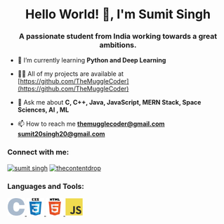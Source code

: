 <h1 align="center">Hello World! 👋, I'm Sumit Singh</h1>
<h3 align="center">A passionate student from India working towards a great ambitions.</h3>

- 🌱 I’m currently learning **Python and Deep Learning**

- 👨‍💻 All of my projects are available at [https://github.com/TheMuggleCoder](https://github.com/TheMuggleCoder)

- 💬 Ask me about **C, C++, Java, JavaScript, MERN Stack, Space Sciences, AI , ML**

- 📫 How to reach me **themugglecoder@gmail.com**
**sumit20singh20@gmail.com**

<h3 align="left">Connect with me:</h3>
<p align="left">
<a href="https://www.linkedin.com/in/sumitsingh20/?originalSubdomain=in" target="blank"><img align="center" src="https://raw.githubusercontent.com/rahuldkjain/github-profile-readme-generator/master/src/images/icons/Social/linked-in-alt.svg" alt="sumit singh" height="30" width="40" /></a>
<a href="https://www.youtube.com/channel/UCl7iJjDTL-59RWm9zgzmHZw" target="blank"><img align="center" src="https://raw.githubusercontent.com/rahuldkjain/github-profile-readme-generator/master/src/images/icons/Social/youtube.svg" alt="thecontentdrop" height="30" width="40" /></a>
</p>

<h3 align="left">Languages and Tools:</h3>
<p align="left"> <a href="https://www.cprogramming.com/" target="_blank" rel="noreferrer"> <img src="https://raw.githubusercontent.com/devicons/devicon/master/icons/c/c-original.svg" alt="c" width="40" height="40"/> </a> <a href="https://www.w3schools.com/css/" target="_blank" rel="noreferrer"> <img src="https://raw.githubusercontent.com/devicons/devicon/master/icons/css3/css3-original-wordmark.svg" alt="css3" width="40" height="40"/> </a> <a href="https://www.w3.org/html/" target="_blank" rel="noreferrer"> <img src="https://raw.githubusercontent.com/devicons/devicon/master/icons/html5/html5-original-wordmark.svg" alt="html5" width="40" height="40"/> </a> <a href="https://developer.mozilla.org/en-US/docs/Web/JavaScript" target="_blank" rel="noreferrer"> <img src="https://raw.githubusercontent.com/devicons/devicon/master/icons/javascript/javascript-original.svg" alt="javascript" width="40" height="40"/> </a> </p>
